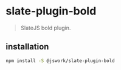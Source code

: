 # slate-plugin-bold
> SlateJS bold plugin.


## installation
```bash
npm install -S @jswork/slate-plugin-bold
```
